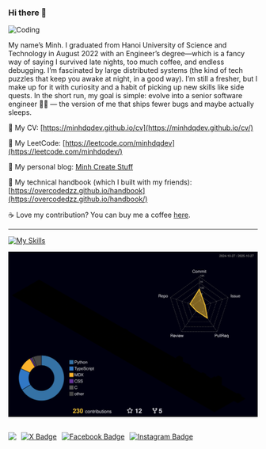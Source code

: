 ### Hi there 👋

<!--
Ha! You found my GitHub profile! Here is your easter egg 🥚: https://bit.ly/4nska3o 
-->
<img src="https://media4.giphy.com/media/v1.Y2lkPTc5MGI3NjExd21yejN5dzBjZnNmM2Q0MjZkdHIyNnI0aDZ1NGZucDdpMGs0eXplOSZlcD12MV9pbnRlcm5hbF9naWZfYnlfaWQmY3Q9Zw/Ws6T5PN7wHv3cY8xy8/giphy.gif" alt="Coding" width="200">

My name’s Minh. I graduated from Hanoi University of Science and Technology in August 2022 with an Engineer’s degree—which is a fancy way of saying I survived late nights, too much coffee, and endless debugging. I’m fascinated by large distributed systems (the kind of tech puzzles that keep you awake at night, in a good way). I’m still a fresher, but I make up for it with curiosity and a habit of picking up new skills like side quests. In the short run, my goal is simple: evolve into a senior software engineer 👨‍💻 — the version of me that ships fewer bugs and maybe actually sleeps.


🔖 My CV: [https://minhdqdev.github.io/cv](https://minhdqdev.github.io/cv/)

💪 My LeetCode: [https://leetcode.com/minhdqdev](https://leetcode.com/minhdqdev/)

📗 My personal blog: [Minh Create Stuff](https://minhdq.dev)

📕 My technical handbook (which I built with my friends): [https://overcodedzz.github.io/handbook](https://overcodedzz.github.io/handbook/)

☕️ Love my contribution? You can buy me a coffee [here](https://www.buymeacoffee.com/minhdq99hp).

---

[![My Skills](https://skillicons.dev/icons?i=py,java,js,ts,nodejs,django,spring,nextjs,postgres,redis,prometheus,vim,vscode,linux,postman,obsidian)](https://skillicons.dev)

![](./profile-3d-contrib/profile-night-rainbow.svg)

<div style="display: flex; flex-direction: row; gap: 10px;">

![](https://komarev.com/ghpvc/?username=minhdqdev&color=blueviolet&style=flat-square)

[![X Badge](https://img.shields.io/badge/-minhdqdev-blueviolet?style=flat-square&logo=x&logoColor=white&link=https://www.linkedin.com/in/minhdqdev/)](https://www.linkedin.com/in/minhdqdev/)

[![Facebook Badge](https://img.shields.io/badge/-miinhdq-blueviolet?style=flat-square&logo=Facebook&logoColor=white&link=https://www.facebook.com/miinhdq)](https://www.facebook.com/miinhdq)

[![Instagram Badge](https://img.shields.io/badge/-minh.create.stuff-blueviolet?style=flat-square&logo=Instagram&logoColor=white&link=https://www.instagram.com/minh.create.stuff)](https://www.instagram.com/minh.create.stuff)

</div>